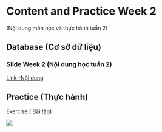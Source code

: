 # Content and Practice Week 2
(Nội dung môn học và thực hành tuần 2)



## Database (Cơ sở dữ liệu)

### Slide Week 2 (Nội dung học tuần 2)

[Link -Nội dung](https://nglthu.github.io/Database/Slide/LTWebAd_02_PHP-MySQL_LTN.pdf)

## Practice (Thực hành)

Exercise ( Bài tập)

<img src="https://nglthu.github.io/Database/img/baitap.png">



